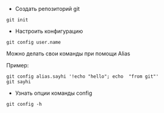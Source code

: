 
- Создать репозиторий git
```
git init
```
- Настроить конфигурацию
```
git config user.name
```


Можно делать свои команды при помощи Alias

Пример:
```
git config alias.sayhi '!echo "hello"; echo  "from git"'
git sayhi
```
- Узнать опции команды config
```
git config -h
```